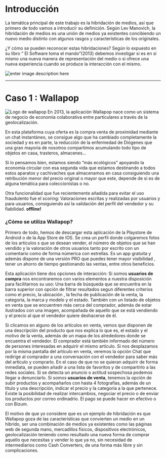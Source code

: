 # Introducción

La temática principal de este trabajo es la hibridación de medios, así que primero de todo vamos a introducir su definición.
Según Lev Manovich, la hibridación de medios es una unión de medios ya existentes concibiendo un nuevo medio distinto con algunos rasgos y características de los originales.

¿Y cómo se pueden reconocer estas hibridaciones? Según lo expuesto en su libro “ El Software toma el mando”(2013) debemos investigar si es en si mismo una nueva manera de representación del medio o si ofrece una nueva experiencia cuando se produce la interacción con el mismo. 

![enter image description here](https://imgur.com/ly14Mcj)

---
# Caso 1 : Wallapop
![Logo de wallapop](https://www.salomobonetgodo.com/wp-content/uploads/2015/11/logo_wallapop.png)
En 2013, la aplicación Wallapop nace como un sistema de negocio de economía colaborativa entre particulares a través de la geolocalización.

En esta plataforma cuya oferta es la compra venta de proximidad mediante un chat instantáneo, se consigue algo que ha cambiado completamente la sociedad y es en parte, la reducción de la enfermedad de Diógenes que una gran mayoría de nosotros compartimos acumulando todo tipo de objetos en casa, trasteros, almacenes...

Si lo pensamos bien, estamos siendo “más ecológicos” apoyando la economía circular con esa segunda vida que estamos destinando a todos estos aparatos y cachivaches que almacenamos en casa consiguiendo una retribución menor del precio original o mayor que este, depende de si es de alguna temática para coleccionistas o no.

Otra funcionalidad que fue recientemente añadida para evitar el uso fraudulento fue el scoring: Valoraciones escritas y realizadas por usuarios y para usuarios, consiguiendo así la validación del perfil del vendedor y su fiabilidad.
**offline!**

### ¿Cómo se utiliza Wallapop?

Primero de todo, hemos de descargar esta aplicación de la Playstore de Android o de la App Store de IOS. Se crea un perfil donde colgaremos fotos de los artículos s que se desean vender, el número de objetos que se han vendido y la valoración de otros usuarios tanto por escrito con un comentario como de forma númerica con estrellas.
Es un app gratuita y además dispone de una versión PRO que puedes tener mayor visibilidad , tener un ahorro de tiempo gestionando las ventas, entre otros beneficios.

Esta aplicación tiene dos opciones de interacción:
Si somos **usuarios de compra** nos encontraremos con varios elementos a nuestra disposición para facilitarnos su uso: 
Una barra de búsqueda que se encuentra en la barra superior con opción de filtrar resultados segun diferentes criterios como el precio, la ubicación , la fecha de publicación de la venta, la categoria, la marca y modelo y el estado. También con un listado de objetos en venta que se encuentren más cerca del comprador, además de estar ilustrados con una imagen, acompañada de aquello que se está vendiendo y el precio al que el vendedor quiere deshacerse de él.

Si clicamos en alguno de los artículos en venta, vemos que disponen de una descripción del producto que nos explica lo que es, el estado y el motivo de la venta, además de un mapa de los alrededores donde se encuentra el vendedor. El comprador está también informado del número de persones interesadas en adquirir el mismo artículo. Si nos desplazamos por la misma pantalla del artículo en venta, veremos la opción Chat que redirige al comprador a una conversación con el vendedor para saber más del artículo y comprarlo. En el caso de que no se quieran adquirir de forma inmediata, se pueden añadir a una lista de favoritos y de compartirlo a las redes sociales. Si se detecta un anuncio o actitud sospechosa podemos llegar a denunciarlo.
Si somos **usuarios de venta**, tenemos la opción de subir productos y acompañarlos con hasta 4 fotografías, además de un título y una descripción, indicar el precio y la categoría a la que pertenece. Existe la posibilidad de realizar intercambios, negociar el precio o de enviar los productos por correo ordinadrio.
El pago se puede hacer en efectivo o con Bizum.

El motivo de que yo considere que es un ejemplo de hibridación es que Wallapop goza de  las características que convierten un medio en un híbrido, ser una combinación de medios ya existentes como las páginas web de segunda mano, mercadillos físicos, dispositivos electrónicos, geolocalización teniendo como resultado una nueva forma de comprar aquello que necesitas y vender lo que ya no, sin necesidad de intermediarios como Cash Converters, de una forma más libre y sin complicaciones.
